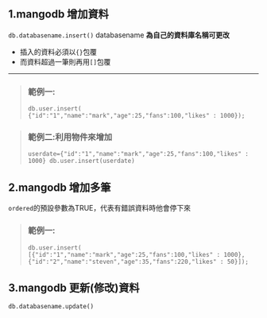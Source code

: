 ## 1.mangodb 增加資料
`db.databasename.insert()`
databasename **為自己的資料庫名稱可更改**
* 插入的資料必須以`{}`包覆
* 而資料超過一筆則再用`[]`包覆
***
> ### 範例一:
> `db.user.insert(
{"id":"1","name":"mark","age":25,"fans":100,"likes" : 1000});`

> ### 範例二:利用物件來增加
>`userdate={"id":"1","name":"mark","age":25,"fans":100,"likes" : 1000}
db.user.insert(userdate)`

## 2.mangodb 增加多筆
`ordered`的預設參數為TRUE，代表有錯誤資料時他會停下來

> ### 範例一:
> `db.user.insert(
[{"id":"1","name":"mark","age":25,"fans":100,"likes" : 1000},
{"id":"2","name":"steven","age":35,"fans":220,"likes" : 50}]);`


## 3.mangodb 更新(修改)資料
`db.databasename.update()`
